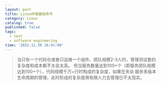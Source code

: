 ```yaml
---
layout: post
title: Linux终端基础命令
category: Linux
catalog: true
published: false
tags:
  - test
  - software engineering
time: '2022.11.30 16:41:00'
---
```

>当只有一个代码仓或者只运维一个组件、团队规模2-3人时，管理测试套的复杂度和成本都不太会太高。
>但当服务数量达到100+个（即服务团队规模达到100+个），代码规模千万+行时构成的复杂度，如果在夹杂
>服务多版本生命周期的管理，此时形成的复杂度用有限人力去管理已不太现实。

